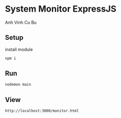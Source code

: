 # System Monitor ExpressJS
Anh Vinh Cu Bu

## Setup

install module

```bash
npm i
```

## Run
```bash
nodemon main
```

## View

```url
http://localhost:3000/monitor.html
```
